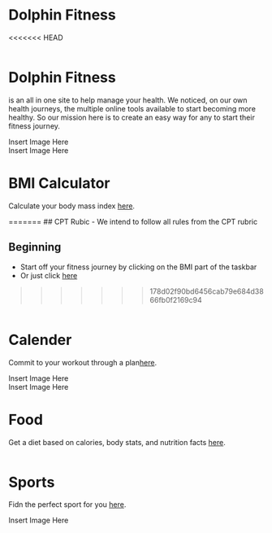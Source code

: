 <h1 id="Title"> Dolphin Fitness </h1>

<<<<<<< HEAD
<div class="row2">
  <div class="column">
    <h1>Dolphin Fitness</h1>
    <p>is an all in one site to help manage your health. We noticed, on our own health journeys, the multiple online tools available to start becoming more healthy. So our mission here is to create an easy way for any to start their fitness journey.</p>
  </div>
  <div class="column">
    Insert Image Here
  </div>
</div>

<div class="row">
  <div class="column">
    Insert Image Here
  </div>
  <div class="column">
    <h1>BMI Calculator</h1>
    <p>Calculate your body mass index <a href="">here</a>.</p>
  </div>
</div>
=======
## CPT Rubic
- We intend to follow all rules from the CPT rubric

## Beginning
- Start off your fitness journey by clicking on the BMI part of the taskbar
- Or just click [here](https://jakewarren2414.github.io/dolphins2/bmi)
>>>>>>> 178d02f90bd6456cab79e684d3866fb0f2169c94

<div class="row2">
  <div class="column">
    <h1>Calender</h1>
    <p>Commit to your workout through a plan<a href="">here</a>.</p>
  </div>
  <div class="column">
    Insert Image Here
  </div>
</div>

<div class="row">
  <div class="column">
    Insert Image Here
  </div>
  <div class="column">
    <h1>Food</h1>
    <p>Get a diet based on calories, body stats, and nutrition facts <a href="">here</a>.</p>
  </div>
</div>

<div class="row2">
  <div class="column">
    <h1>Sports</h1>
    <p>Fidn the perfect sport for you <a href="">here</a>.</p>
  </div>
  <div class="column">
    Insert Image Here
  </div>
</div>